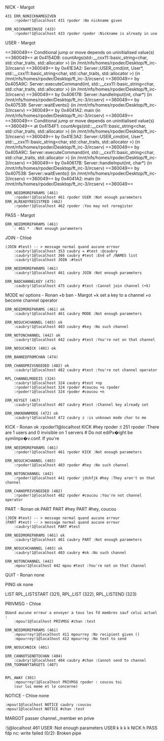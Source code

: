 NICK - Margot
<!-- ok irssi -->
<!-- ok nc -->
	431 ERR_NONICKNAMEGIVEN
		:rpoder!1@localhost 431 rpoder :No nickname given
<!-- Doesnt work with -->
<!-- /nick rpoder -->
<!-- /nick rpokfjsdhfkjhsder -->
	ERR_NICKNAMEINUSE (433)
		:rpoder!1@localhost 433 rpoder rpoder :Nickname is already in use

USER - Margot
<!-- Doesnt work with -->
<!-- valgrind conditional jumps on NC for the first USER call-->
==360049== Conditional jump or move depends on uninitialised value(s)
==360049==    at 0x4154D8: countArgs(std::__cxx11::basic_string<char, std::char_traits<char>, std::allocator<char> >) (in /mnt/nfs/homes/rpoder/Desktop/ft_irc-3/ircserv)
==360049==    by 0x41E3A2: Server::USER_cmd(int, User*, std::__cxx11::basic_string<char, std::char_traits<char>, std::allocator<char> >) (in /mnt/nfs/homes/rpoder/Desktop/ft_irc-3/ircserv)
==360049==    by 0x405A9C: Server::executeCommand(int, std::__cxx11::basic_string<char, std::char_traits<char>, std::allocator<char> >) (in /mnt/nfs/homes/rpoder/Desktop/ft_irc-3/ircserv)
==360049==    by 0x40617B: Server::handleInput(int, char*) (in /mnt/nfs/homes/rpoder/Desktop/ft_irc-3/ircserv)
==360049==    by 0x407538: Server::waitEvents() (in /mnt/nfs/homes/rpoder/Desktop/ft_irc-3/ircserv)
==360049==    by 0x4041A2: main (in /mnt/nfs/homes/rpoder/Desktop/ft_irc-3/ircserv)
==360049==
==360049== Conditional jump or move depends on uninitialised value(s)
==360049==    at 0x4154F1: countArgs(std::__cxx11::basic_string<char, std::char_traits<char>, std::allocator<char> >) (in /mnt/nfs/homes/rpoder/Desktop/ft_irc-3/ircserv)
==360049==    by 0x41E3A2: Server::USER_cmd(int, User*, std::__cxx11::basic_string<char, std::char_traits<char>, std::allocator<char> >) (in /mnt/nfs/homes/rpoder/Desktop/ft_irc-3/ircserv)
==360049==    by 0x405A9C: Server::executeCommand(int, std::__cxx11::basic_string<char, std::char_traits<char>, std::allocator<char> >) (in /mnt/nfs/homes/rpoder/Desktop/ft_irc-3/ircserv)
==360049==    by 0x40617B: Server::handleInput(int, char*) (in /mnt/nfs/homes/rpoder/Desktop/ft_irc-3/ircserv)
==360049==    by 0x407538: Server::waitEvents() (in /mnt/nfs/homes/rpoder/Desktop/ft_irc-3/ircserv)
==360049==    by 0x4041A2: main (in /mnt/nfs/homes/rpoder/Desktop/ft_irc-3/ircserv)
==360049==
<!-- USER      g  tr e-->
	ERR_NEEDMOREPARAMS (461)
		:rpoder!1@localhost 461 rpoder USER :Not enough parameters
	ERR_ALREADYREGISTRED (462)
		:rpoder!1@localhost 462 rpoder :You may not reregister

PASS - Margot
<!-- NC ok -->
<!-- irssi ok -->
	ERR_NEEDMOREPARAMS (461)
		: 461 *  :Not enough parameters

JOIN - Chloé

<!-- Dans nc, qudn je JOIN #chan + JOIN #chan, je peux rejoin le chan, est-ce aque join ne va pas creer deux ChannelMember ? -->
<!-- Dans nc, qudn je JOIN #chan + JOIN #chan key, je peux rejoindre le chan-->
	(JOIN #test) -- > message normal quand aucune erreur
		:caubry!1@localhost 353 caubry = #test :@caubry
		:caubry!1@localhost 366 caubry #test :End of /NAMES list
		:caubry!1@localhost JOIN :#test

<!-- nc ok -->
<!-- irssi ok -->
	ERR_NEEDMOREPARAMS (461)
		:caubry!1@localhost 461 caubry JOIN :Not enough parameters

<!-- nc ok -->
<!-- irssi ok -->
	ERR_BADCHANNELKEY (475)
		:caubry!1@localhost 475 caubry #test :Cannot join channel (+k)


MODE w/ options - Ronan
	+b ban - Margot
	+k set a key to a channel
	+o become channel operator

	ERR_NEEDMOREPARAMS (461) ok
		:caubry!1@localhost 461 caubry MODE :Not enough parameters

	ERR_NOSUCHCHANNEL (403) ok
		:caubry!1@localhost 403 caubry #key :No such channel

	ERR_NOTONCHANNEL (442) ok
		:caubry!1@localhost 442 caubry #test :You're not on that channel

	ERR_NOSUCHNICK (401) ok

	ERR_BANNEDFROMCHAN (474)

	ERR_CHANOPRIVSNEEDED (482) ok
		:caubry!1@localhost 482 caubry #test :You're not channel operator

	RPL_CHANNELMODEIS (324)
		:caubry!1@localhost 324 caubry #test +np
		:rpoder!1@localhost 324 rpoder #coucou +o rpoder
		:rpoder!1@localhost 324 rpoder #coucou +n

	ERR_KEYSET (467)
		:caubry!1@localhost 467 caubry #test :Channel key already set

	ERR_UNKNOWNMODE (472) ok
		:caubry!1@localhost 472 caubry z :is unknown mode char to me

KICK - Ronan ok
	:rpoder!1@localhost KICK #hey rpoder :t 251 rpoder :There are 1 users and 0 invisible on 1 servers
	# Do not ediPx�ight be symlinpx�v.conf. If you're

	ERR_NEEDMOREPARAMS (461)
		:rpoder!1@localhost 461 rpoder KICK :Not enough parameters

	ERR_NOSUCHCHANNEL (403)
		:rpoder!1@localhost 403 rpoder #hey :No such channel

	ERR_NOTONCHANNEL (442)
		:rpoder!1@localhost 441 rpoder jdshfjk #hey :They aren't on that channel

	ERR_CHANOPRIVSNEEDED (482)
		:rpoder!1@localhost 482 rpoder #coucou :You're not channel operator

PART - Ronan ok
	PART
	PART #hey
	PART #hey, coucou

	(JOIN #test) -- > message normal quand aucune erreur
	(PART #test) -- > message normal quand aucune erreur
		:caubry!1@localhost PART #test

	ERR_NEEDMOREPARAMS (461) ok
		:caubry!1@localhost 461 caubry PART :Not enough parameters

	ERR_NOSUCHCHANNEL (403) ok
		:caubry!1@localhost 403 caubry #ok :No such channel

	ERR_NOTONCHANNEL (442)
		:mpou!1@localhost 442 mpou #test :You're not on that channel

QUIT - Ronan
	none

PING ok
	none

LIST
	RPL_LISTSTART (321), RPL_LIST (322), RPL_LISTEND (323)

PRIVMSG - Chloe

	QUand aucune erreur a envoyer a tous les fd membres sauf celui actuel :
		:mpou!1@localhost PRIVMSG #chan :test

	ERR_NEEDMOREPARAMS (461)
		:mpourrey!1@localhost 411 mpourrey :No recipient given ()
		:mpourrey!1@localhost 412 mpourrey :No text to send

	ERR_NOSUCHNICK (401)

	ERR_CANNOTSENDTOCHAN (404)
		:caubry!1@localhost 404 caubry #chan :Cannot send to channel
	ERR_TOOMANYTARGETS (407)


	RPL_AWAY (301)
		:mpourrey!1@localhost PRIVMSG rpoder : coucou toi
		(sur lui meme et le concerne)

NOTICE  - Chloe
	none

	:mpou!1@localhost NOTICE caubry :coucou
	:mpou!1@localhost NOTICE #chan :test

MARGOT
	passer channel._member en prive



:!j@localhost 461  USER :Not enough parameters
USER k k k k
NICK h
PASS fdp
nc: write failed (0/2): Broken pipe